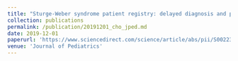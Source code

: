 ```yaml
---
title: "Sturge-Weber syndrome patient registry: delayed diagnosis and poor seizure control"
collection: publications
permalink: /publication/20191201_cho_jped.md
date: 2019-12-01
paperurl: 'https://www.sciencedirect.com/science/article/abs/pii/S0022347619310832'
venue: 'Journal of Pediatrics'
---
```

